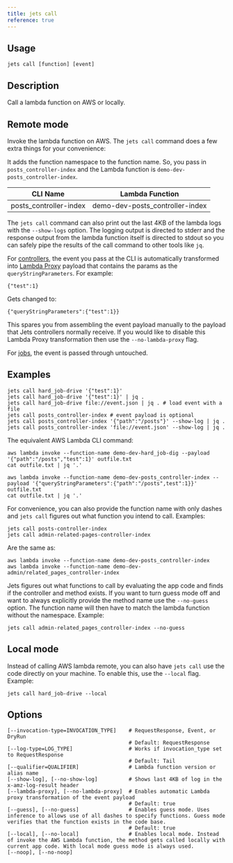 ```yaml
---
title: jets call
reference: true
---
```


## Usage

    jets call [function] [event]

## Description

Call a lambda function on AWS or locally.

## Remote mode

Invoke the lambda function on AWS. The `jets call` command does a few extra things for your convenience:

It adds the function namespace to the function name.  So, you pass in `posts_controller-index` and the Lambda function is `demo-dev-posts_controller-index`.

CLI Name | Lambda Function
--- | ---
posts_controller-index | demo-dev-posts_controller-index

The `jets call` command can also print out the last 4KB of the lambda logs with the `--show-logs` option. The logging output is directed to stderr and the response output from the lambda function itself is directed to stdout so you can safely pipe the results of the call command to other tools like `jq`.

For [controllers](http://rubyonjets.com/docs/controllers/), the event you pass at the CLI is automatically transformed into [Lambda Proxy](https://docs.aws.amazon.com/apigateway/latest/developerguide/set-up-lambda-proxy-integrations.html) payload that contains the params as the `queryStringParameters`.  For example:

    {"test":1}

Gets changed to:

    {"queryStringParameters":{"test":1}}

This spares you from assembling the event payload manually to the payload that Jets controllers normally receive.  If you would like to disable this Lambda Proxy transformation then use the `--no-lambda-proxy` flag.

For [jobs](http://rubyonjets.com/docs/jobs/), the event is passed through untouched.

## Examples

    jets call hard_job-drive '{"test":1}'
    jets call hard_job-drive '{"test":1}' | jq .
    jets call hard_job-drive file://event.json | jq . # load event with a file
    jets call posts_controller-index # event payload is optional
    jets call posts_controller-index '{"path":"/posts"}' --show-log | jq .
    jets call posts_controller-index 'file://event.json' --show-log | jq .

The equivalent AWS Lambda CLI command:

    aws lambda invoke --function-name demo-dev-hard_job-dig --payload '{"path":"/posts","test":1}' outfile.txt
    cat outfile.txt | jq '.'

    aws lambda invoke --function-name demo-dev-posts_controller-index --payload '{"queryStringParameters":{"path":"/posts",test":1}}' outfile.txt
    cat outfile.txt | jq '.'

For convenience, you can also provide the function name with only dashes and `jets call` figures out what function you intend to call. Examples:

    jets call posts-controller-index
    jets call admin-related-pages-controller-index

Are the same as:

    aws lambda invoke --function-name demo-dev-posts_controller-index
    aws lambda invoke --function-name demo-dev-admin/related_pages_controller-index

Jets figures out what functions to call by evaluating the app code and finds if the controller and method exists.  If you want to turn guess mode off and want to always explicitly provide the method name use the `--no-guess` option.  The function name will then have to match the lambda function without the namespace. Example:

    jets call admin-related_pages_controller-index --no-guess

## Local mode

Instead of calling AWS lambda remote, you can also have `jets call` use the code directly on your machine.  To enable this, use the `--local` flag. Example:

    jets call hard_job-drive --local

## Options

```
[--invocation-type=INVOCATION_TYPE]    # RequestResponse, Event, or DryRun
                                       # Default: RequestResponse
[--log-type=LOG_TYPE]                  # Works if invocation_type set to RequestResponse
                                       # Default: Tail
[--qualifier=QUALIFIER]                # Lambda function version or alias name
[--show-log], [--no-show-log]          # Shows last 4KB of log in the x-amz-log-result header
[--lambda-proxy], [--no-lambda-proxy]  # Enables automatic Lambda proxy transformation of the event payload
                                       # Default: true
[--guess], [--no-guess]                # Enables guess mode. Uses inference to allows use of all dashes to specify functions. Guess mode verifies that the function exists in the code base.
                                       # Default: true
[--local], [--no-local]                # Enables local mode. Instead of invoke the AWS Lambda function, the method gets called locally with current app code. With local mode guess mode is always used.
[--noop], [--no-noop]                  
```

